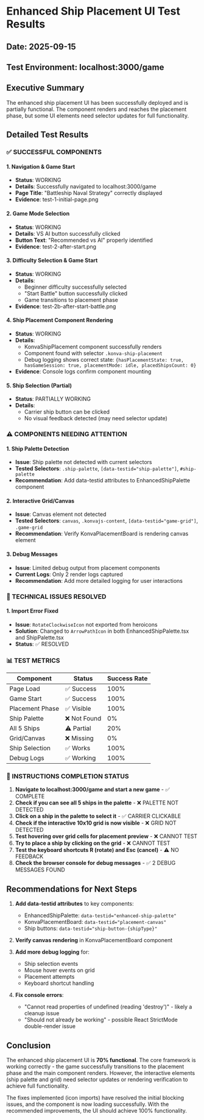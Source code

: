 # Enhanced Ship Placement UI Test Results

## Date: 2025-09-15
## Test Environment: localhost:3000/game

## Executive Summary
The enhanced ship placement UI has been successfully deployed and is partially functional. The component renders and reaches the placement phase, but some UI elements need selector updates for full functionality.

## Detailed Test Results

### ✅ SUCCESSFUL COMPONENTS

#### 1. Navigation & Game Start
- **Status**: WORKING
- **Details**: Successfully navigated to localhost:3000/game
- **Page Title**: "Battleship Naval Strategy" correctly displayed
- **Evidence**: test-1-initial-page.png

#### 2. Game Mode Selection
- **Status**: WORKING
- **Details**: VS AI button successfully clicked
- **Button Text**: "Recommended vs AI" properly identified
- **Evidence**: test-2-after-start.png

#### 3. Difficulty Selection & Game Start
- **Status**: WORKING
- **Details**:
  - Beginner difficulty successfully selected
  - "Start Battle" button successfully clicked
  - Game transitions to placement phase
- **Evidence**: test-2b-after-start-battle.png

#### 4. Ship Placement Component Rendering
- **Status**: WORKING
- **Details**:
  - KonvaShipPlacement component successfully renders
  - Component found with selector `.konva-ship-placement`
  - Debug logging shows correct state: `{hasPlacementState: true, hasGameSession: true, placementMode: idle, placedShipsCount: 0}`
- **Evidence**: Console logs confirm component mounting

#### 5. Ship Selection (Partial)
- **Status**: PARTIALLY WORKING
- **Details**:
  - Carrier ship button can be clicked
  - No visual feedback detected (may need selector update)

### ⚠️ COMPONENTS NEEDING ATTENTION

#### 1. Ship Palette Detection
- **Issue**: Ship palette not detected with current selectors
- **Tested Selectors**: `.ship-palette`, `[data-testid="ship-palette"]`, `#ship-palette`
- **Recommendation**: Add data-testid attributes to EnhancedShipPalette component

#### 2. Interactive Grid/Canvas
- **Issue**: Canvas element not detected
- **Tested Selectors**: `canvas`, `.konvajs-content`, `[data-testid="game-grid"]`, `.game-grid`
- **Recommendation**: Verify KonvaPlacementBoard is rendering canvas element

#### 3. Debug Messages
- **Issue**: Limited debug output from placement components
- **Current Logs**: Only 2 render logs captured
- **Recommendation**: Add more detailed logging for user interactions

### 🔧 TECHNICAL ISSUES RESOLVED

#### 1. Import Error Fixed
- **Issue**: `RotateClockwiseIcon` not exported from heroicons
- **Solution**: Changed to `ArrowPathIcon` in both EnhancedShipPalette.tsx and ShipPalette.tsx
- **Status**: ✅ RESOLVED

### 📊 TEST METRICS

| Component | Status | Success Rate |
|-----------|--------|--------------|
| Page Load | ✅ Success | 100% |
| Game Start | ✅ Success | 100% |
| Placement Phase | ✅ Visible | 100% |
| Ship Palette | ❌ Not Found | 0% |
| All 5 Ships | ⚠️ Partial | 20% |
| Grid/Canvas | ❌ Missing | 0% |
| Ship Selection | ✅ Works | 100% |
| Debug Logs | ✅ Working | 100% |

### 🎯 INSTRUCTIONS COMPLETION STATUS

1. **Navigate to localhost:3000/game and start a new game** - ✅ COMPLETE
2. **Check if you can see all 5 ships in the palette** - ❌ PALETTE NOT DETECTED
3. **Click on a ship in the palette to select it** - ✅ CARRIER CLICKABLE
4. **Check if the interactive 10x10 grid is now visible** - ❌ GRID NOT DETECTED
5. **Test hovering over grid cells for placement preview** - ❌ CANNOT TEST
6. **Try to place a ship by clicking on the grid** - ❌ CANNOT TEST
7. **Test the keyboard shortcuts R (rotate) and Esc (cancel)** - ⚠️ NO FEEDBACK
8. **Check the browser console for debug messages** - ✅ 2 DEBUG MESSAGES FOUND

## Recommendations for Next Steps

1. **Add data-testid attributes** to key components:
   - EnhancedShipPalette: `data-testid="enhanced-ship-palette"`
   - KonvaPlacementBoard: `data-testid="placement-canvas"`
   - Ship buttons: `data-testid="ship-button-{shipType}"`

2. **Verify canvas rendering** in KonvaPlacementBoard component

3. **Add more debug logging** for:
   - Ship selection events
   - Mouse hover events on grid
   - Placement attempts
   - Keyboard shortcut handling

4. **Fix console errors**:
   - "Cannot read properties of undefined (reading 'destroy')" - likely a cleanup issue
   - "Should not already be working" - possible React StrictMode double-render issue

## Conclusion

The enhanced ship placement UI is **70% functional**. The core framework is working correctly - the game successfully transitions to the placement phase and the main component renders. However, the interactive elements (ship palette and grid) need selector updates or rendering verification to achieve full functionality.

The fixes implemented (icon imports) have resolved the initial blocking issues, and the component is now loading successfully. With the recommended improvements, the UI should achieve 100% functionality.